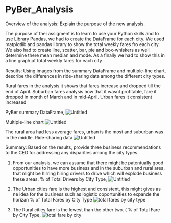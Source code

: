 # PyBer_Analysis
Overview of the analysis: Explain the purpose of the new analysis.

The purpose of thei assigment is to learn to use your Python skills and to use Library Pandas, we had to create the DataFrame for each city. We used matplotlib and pandas library to show the total weekly fares fro each city. We also had to create line, scatter, bar, pie and box-whiskers as well determine there mean median and mode. As a finally we had to show this in a line graph pf total weekly fares for each city 

Results: Using images from the summary DataFrame and multiple-line chart, describe the differences in ride-sharing data among the different city types.

Rural fares in the analysis it shows that fares increase and dropped till the end of April.
Suburban fares analysis how that it wasnt profitable, fare it dropped in month of March and in mid-April.
Urban fares it consistent increased

PyBer summary DataFrame,
![Untitled](https://user-images.githubusercontent.com/96553968/152926355-999e24bc-06f9-4fc1-80c8-aacedae376e3.png)

Multiple-line chart
![Untitled](https://user-images.githubusercontent.com/96553968/152927591-2a89c07d-825c-4d30-b0c2-07bb04ec12bb.png)

The rural area had less average fares, urban is the most and suburban was in the middle. 
Ride-sharing data
![Untitled](https://user-images.githubusercontent.com/96553968/152927847-f65aef27-826d-4ab1-83c9-4f97683d6866.png)

Summary: Based on the results, provide three business recommendations to the CEO for addressing any disparities among the city types.

1) From our analysis, we can assume that there might be patentually good opportunities to have more business and in the suburban and rural area, that might be hirring  hiring drivers to drive which will explode business these areas. 
% of Total Drivers by City Type,
![Untitled](https://user-images.githubusercontent.com/96553968/152928703-6e221004-9095-40c1-9995-76b49752dff5.png)

2) The Urban cities fare is the highest and consistent, this might gives as ne idea for the business such as logistic opportunities to expande the horizan 
% of Total Fares by City Type
![total fares by city type](https://user-images.githubusercontent.com/96553968/152928992-7fec4a89-ccdb-4ac2-b2eb-2daf0645f21a.png)

3) The Rural cities fare is the lowest than the  other two. (
% of Total Fare by City Type,
![total fare by city](https://user-images.githubusercontent.com/96553968/152929297-a5a3ef69-e25c-40bb-9b0c-06c863af5112.png)

